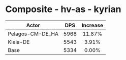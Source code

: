 # Composite - hv-as - kyrian
| Actor | DPS | Increase |
|---|:---:|:---:|
|Pelagos-CM-DE_HA|5968|11.87%|
|Kleia-DE|5543|3.91%|
|Base|5334|0.00%|
